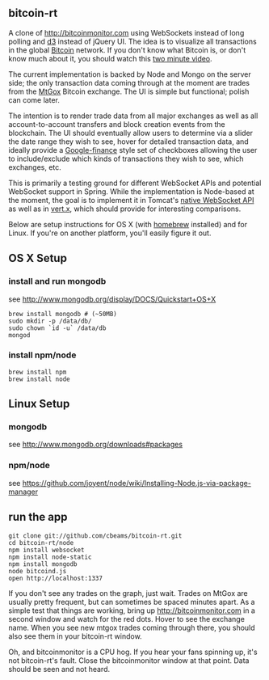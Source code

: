 ## bitcoin-rt

A clone of http://bitcoinmonitor.com using WebSockets instead of long polling
and [d3][] instead of jQuery UI. The idea is to visualize all transactions
in the global [Bitcoin][] network. If you don't know what Bitcoin is, or don't
know much about it, you should watch this [two minute video][video].

The current implementation is backed by Node and Mongo on the server side;
the only transaction data coming through at the moment are trades from the
[MtGox] Bitcoin exchange. The UI is simple but functional; polish can come later.

The intention is to render trade data from all major exchanges as well as all
account-to-account transfers and block creation events from the blockchain.
The UI should eventually allow users to determine via a slider the date range
they wish to see, hover for detailed transaction data, and ideally provide a
[Google-finance][] style set of checkboxes allowing the user to include/exclude
which kinds of transactions they wish to see, which exchanges, etc.

This is primarily a testing ground for different WebSocket APIs and potential
WebSocket support in Spring. While the implementation is Node-based at the
moment, the goal is to implement it in Tomcat's [native WebSocket API][tomcat]
as well as in [vert.x][], which should provide for interesting comparisons.

Below are setup instructions for OS X (with [homebrew][] installed) and
for Linux. If you're on another platform, you'll easily figure it out.

## OS X Setup

### install and run mongodb
see http://www.mongodb.org/display/DOCS/Quickstart+OS+X
```
brew install mongodb # (~50MB)
sudo mkdir -p /data/db/
sudo chown `id -u` /data/db
mongod
```

### install npm/node
```
brew install npm
brew install node
```

## Linux Setup

### mongodb
see http://www.mongodb.org/downloads#packages

### npm/node
see https://github.com/joyent/node/wiki/Installing-Node.js-via-package-manager

## run the app
```
git clone git://github.com/cbeams/bitcoin-rt.git
cd bitcoin-rt/node
npm install websocket
npm install node-static
npm install mongodb
node bitcoind.js
open http://localhost:1337
```

If you don't see any trades on the graph, just wait. Trades on MtGox are
usually pretty frequent, but can sometimes be spaced minutes apart. As a simple
test that things are working, bring up http://bitcoinmonitor.com in a second
window and watch for the red dots. Hover to see the exchange name. When you see
new mtgox trades coming through there, you should also see them in your
bitcoin-rt window.

Oh, and bitcoinmonitor is a CPU hog. If you hear your fans spinning up, it's
not bitcoin-rt's fault. Close the bitcoinmonitor window at that point. Data
should be seen and not heard.

[d3]: http://d3js.org
[bitcoin]: http://bitcoin.org
[video]: http://www.weusecoins.com
[mtgox]: https://mtgox.com
[google-finance]: http://www.google.com/finance
[tomcat]: http://tomcat.apache.org/tomcat-7.0-doc/web-socket-howto.html
[vert.x]: http://vertx.io
[homebrew]: http://mxcl.github.com/homebrew
